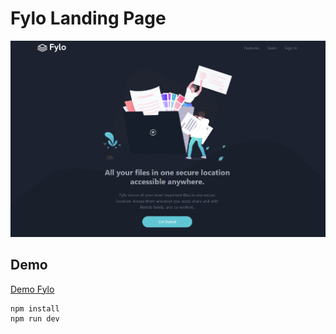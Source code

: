 # Fylo Landing Page

![Alt text](./public/image.png)

## Demo
[Demo Fylo ](https://epixelab.vercel.app/)

```
npm install
npm run dev
```
